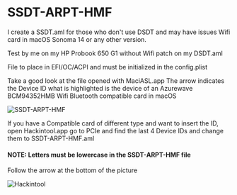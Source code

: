 # SSDT-ARPT-HMF

I create a SSDT.aml for those who don't use DSDT and may have issues
Wifi card in macOS Sonoma 14 or any other version.

Test by me on my HP Probook 650 G1 without Wifi patch on my DSDT.aml

File to place in EFI/OC/ACPI and must be initialized in the config.plist

Take a good look at the file opened with MaciASL.app
The arrow indicates the Device ID what is highlighted is the device of an Azurewave BCM94352HMB Wifi Bluetooth compatible card in macOS

![SSDT-ARPT-HMF](https://github.com/chris1111/SSDT-ARPT-HMF/assets/6248794/1d2ebd4d-2472-4573-ad69-4b868175d3b3)

If you have a Compatible card of different type and want to insert the ID, open Hackintool.app
go to PCIe and find the last 4 Device IDs and change them to SSDT-ARPT-HMF.aml

#### NOTE: Letters must be lowercase in the SSDT-ARPT-HMF file
Follow the arrow at the bottom of the picture

![Hackintool](https://github.com/chris1111/SSDT-ARPT-HMF/assets/6248794/482ebf3f-e6c4-41f3-9cde-7d1c2e251c1f)


